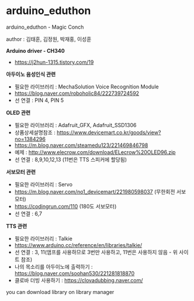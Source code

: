 # arduino_eduthon
arduino_eduthon - Magic Conch

author : 김태훈, 김정원, 박재홍, 이성훈

**Arduino driver - CH340**
 - https://j2hun-1315.tistory.com/19

**아두이노 음성인식 관련**
 - 필요한 라이브러리 : MechaSolution Voice Recognition Module
 - https://blog.naver.com/roboholic84/222739724592 
 - 선 연결 : PIN 4, PIN 5
 
**OLED 관련**
 - 필요한 라이브러리 : Adafruit_GFX, Adafruit_SSD1306
 - 상품상세설명참조 : https://www.devicemart.co.kr/goods/view?no=1384296
 - https://m.blog.naver.com/steamedu123/221469846798
 - 예제 : http://www.elecrow.com/download/ELecrow%20OLED96.zip
 - 선 연결 : 8,9,10,12,13 (11번은 TTS 스피커에 할당됨)
 
**서보모터 관련**
 - 필요한 라이브러리 : Servo
 - https://m.blog.naver.com/no1_devicemart/221980598037 (무한회전 서보모터)
 - https://codingrun.com/110 (180도 서보모터) 
 - 선 연결 : 6,7
 
**TTS 관련**
 - 필요한 라이브러리 : Talkie
 - https://www.arduino.cc/reference/en/libraries/talkie/
 - 선 연결 : 3, 11(앰프를 사용하므로 3번만 사용하고, 11번은 사용하지 않음 - 위 사이트 참조)
 - 나의 목소리를 아두이노에 출력하기 : https://blog.naver.com/soohan530/221281818870
 - 클로바 더빙 사용하기 : https://clovadubbing.naver.com/
 
 
 you can download library on library manager
